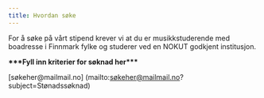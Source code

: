 ```yaml
---
title: Hvordan søke
---
```

For å søke på vårt stipend krever vi at du er musikkstuderende med boadresse i Finnmark fylke og studerer ved en NOKUT godkjent institusjon.

**\*\*\*Fyll inn kriterier for søknad her\*\*\***



\[søkeher\@mailmail.no] (mailto:søkeher@mailmail.no?subject=Stønadssøknad)
